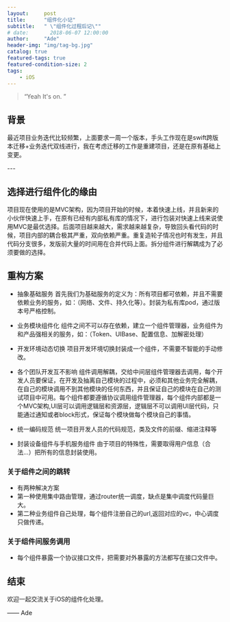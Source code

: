 ```yaml
---
layout:     post
title:      "组件化小记"
subtitle:   " \"组件化过程后记\""
# date:       2018-06-07 12:00:00
author:     "Ade"
header-img: "img/tag-bg.jpg"
catalog: true
featured-tags: true  
featured-condition-size: 2
tags:
    - iOS
---
```


> “Yeah It's on. ”


## 背景

最近项目业务迭代比较频繁，上面要求一周一个版本，手头工作现在是swift跨版本迁移+业务迭代双线进行，我在考虑迁移的工作是重建项目，还是在原有基础上变更。

<p id = "build"></p>
---

## 选择进行组件化的缘由

项目现在使用的是MVC架构，因为项目开始的时候，本着快速上线，并且新来的小伙伴快速上手，在原有已经有内部私有库的情况下，进行包装对快速上线来说使用MVC是最优选择。后面项目越来越大，需求越来越复杂，导致回头看代码的时候，项目内部的耦合极其严重，双向依赖严重。重复造轮子情况也时有发生，并且代码分支很多，发版前大量的时间用在合并代码上面。拆分组件进行解耦成为了必须要做的选择。

## 重构方案
* 抽象基础服务
首先我们为基础服务的定义为：所有项目都可依赖，并且不需要依赖业务的服务，如：（网络、文件、持久化等）。封装为私有库pod，通过版本号严格控制。

* 业务模块组件化
组件之间不可以存在依赖，建立一个组件管理器，业务组件为和产品强相关的服务，如：（Token、UIBase、配置信息、加解密处理）

* 开发环境动态切换
项目开发环境切换封装成一个组件，不需要不智能的手动修改。

* 各个团队开发互不影响
组件调用解耦，交给中间层组件管理器去调用，每个开发人员要保证，在开发及抽离自己模块的过程中，必须和其他业务完全解耦，在自己的模块调用不到其他模块的任何东西，并且保证自己的模块在自己的测试项目中可用。每个组件都要遵循协议调用组件管理器，每个组件内部都是一个MVC架构,UI层可以调用逻辑层和资源层，逻辑层不可以调用UI层代码，只能通过通知或者block形式，保证每个模块做每个模块自己的事情。

* 统一编码规范
统一项目开发人员的代码规范，类及文件的前缀、缩进注释等

* 封装设备组件与手机服务组件
由于项目的特殊性，需要取得用户信息（合法…）把所有的信息封装使用。

### 关于组件之间的跳转
- 有两种解决方案
- 第一种使用集中路由管理，通过router统一调度，缺点是集中调度代码量巨大。
- 第二种业务组件自己处理，每个组件注册自己的url,返回对应的vc，中心调度只做传递。

### 关于组件间服务调用
- 每个组件暴露一个协议接口文件，把需要对外暴露的方法都写在接口文件中。


## 结束

欢迎一起交流关于iOS的组件化处理。

—— Ade 


